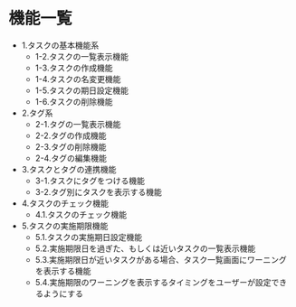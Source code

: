 # 機能一覧

- 1.タスクの基本機能系
  - 1-2.タスクの一覧表示機能
  - 1-3.タスクの作成機能
  - 1-4.タスクの名変更機能
  - 1-5.タスクの期日設定機能
  - 1-6.タスクの削除機能
- 2.タグ系
  - 2-1.タグの一覧表示機能
  - 2-2.タグの作成機能
  - 2-3.タグの削除機能
  - 2-4.タグの編集機能
- 3.タスクとタグの連携機能
  - 3-1.タスクにタグをつける機能
  - 3-2.タグ別にタスクを表示する機能
- 4.タスクのチェック機能
  - 4.1.タスクのチェック機能
- 5.タスクの実施期限機能
  - 5.1.タスクの実施期日設定機能
  - 5.2.実施期限日を過ぎた、もしくは近いタスクの一覧表示機能
  - 5.3.実施期限日が近いタスクがある場合、タスク一覧画面にワーニングを表示する機能
  - 5.4.実施期限のワーニングを表示するタイミングをユーザーが設定できるようにする
